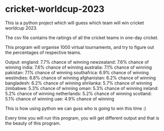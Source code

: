 # cricket-worldcup-2023
This ia a python project which will guess which team will win cricket worldcup 2023. 

The csv file contains the raitings of all the cricket teams in one-day cricket.

This program will organise 1000 virtual tournaments, and try to figure out the percentages of respective teams.

Output:
england: 7.7% chance of winning
newzealand: 7.6% chance of winning
india: 7.6% chance of winning
australia: 7.1% chance of winning
pakistan: 7.1% chance of winning
southafrica: 6.9% chance of winning
westindies: 6.8% chance of winning
afghanistan: 6.2% chance of winning
bangladesh: 6.2% chance of winning
shrilanka: 5.7% chance of winning
zimbabwe: 5.3% chance of winning
oman: 5.3% chance of winning
ireland: 5.2% chance of winning
netherlands: 5.2% chance of winning
scotland: 5.1% chance of winning
uae: 4.9% chance of winning

This is how using python we can guss who is going to win this time :)

Every time you will run this program, you will get different output and that is the beauty of this program.
